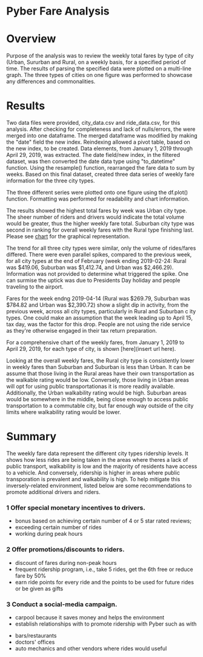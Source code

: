# Pyber Fare Analysis
# Overview
Purpose of the analysis was to review the weekly total fares by type of city (Urban, Sururban and Rural, on a weekly basis, for a specified period of time.  The results of parsing the specified data were plotted on a multi-line graph.  The three types of cities on one figure was performed to showcase any differences and commonalities.

# Results
Two data files were provided, city_data.csv and ride_data.csv, for this analysis.  After checking for completeness and lack of nulls/errors, the were merged into one dataframe.  The merged dataframe was modified by making the "date" field the new index.  Reindexing allowed a pivot table, based on the new index, to be created.  Data elements, from January 1, 2019 through April 29, 2019, was extracted.  The date field/new index, in the filtered dataset, was then converted the date data type using "to_datetime" function.   Using the resample() function, rearranged the fare data to sum by weeks.  Based on this final dataset, created three data series of weekly fare information for the three city types. 

The three different series were plotted onto one figure using the df.plot() function.  Formatting was performed for readability and chart information.  

The results showed the highest total fares by week was Urban city type.  The sheer number of riders and drivers would indicate the total volume would be greater, thus the higher weekly fare total.  Suburban city type was second in ranking for overall weekly fares with the Rural type finishing last.  Please see [chart](https://github.com/Eblakeiii/Pyber_Analysis/blob/master/analysis/Pyber_fare_summary.png) for the graphical representation.

The trend for all three city types were similar, only the volume of rides/fares differed.  There were even parallel spikes, compared to the previous week, for all city types at the end of February (week ending 2019-02-24: Rural was $419.06, Suburban was $1,412.74, and Urban was $2,466.29).  Information was not provided to determine what triggered the spike.  One can surmise the uptick was due to Presidents Day holiday and people traveling to the airport.  

Fares for the week endng 2019-04-14 (Rural was $269.79, Suburban was $784.82 and Urban was $2,390.72) show a slight dip in activity, from the previous week, across all city types, particularly in Rural and Suburban c ity types.  One could make an assumption that the week leading up to April 15, tax day, was the factor for this drop.  People are not using the ride service as they're otherwise engaged in their tax return preparation.  

For a comprehensive chart of the weekly fares, from January 1, 2019 to April 29, 2019, for each type of city, is shown [here](insert url here).

Looking at the overall weekly fares, the Rural city type is consistently lower in weekly fares than Suburban and Suburban is less than Urban.  It can be assume that those living in the Rural areas have their own transportation as the walkable rating would be low.  Conversely, those living in Urban areas will opt for using public transportationas it is more readily available.  Additionally, the Urban walkability rating would be high.  Suburban areas would be somewhere in the middle, being close enough to access public transportation to a commutable city, but far enough way outside of the city limits where walkability rating would be lower.

# Summary
The weekly fare data represent the different city types ridership levels.  It shows how less rides are being taken in the areas where theres a lack of public transport, walkability is low and the majority of residents have access to a vehicle.  And conversely, ridership is higher in areas where public transporation is prevalent and walkability is high.  To help mitigate this inversely-related environment, listed below are some recommendations to promote additional drivers and riders.

### 1 Offer special monetary incentives to drivers.
- bonus based on achieving certain number of 4 or 5 star rated reviews; 
- exceeding certain number of rides
- working during peak hours
    
### 2 Offer promotions/discounts to riders.
- discount of fares during non-peak hours
- frequent ridership program, i.e., take 5 rides, get the 6th free or reduce fare by 50%
- earn ride points for every ride and the points to be used for future rides or be given as gifts
  
### 3 Conduct a social-media campaign.
- carpool because it saves money and helps the environment
- establish relationships with to promote ridership with Pyber such as with 
* bars/restaurants
* doctors' offices
* auto mechanics and other vendors where rides would useful
      

